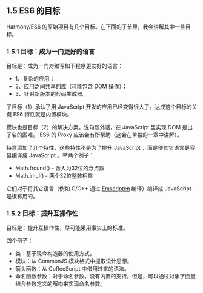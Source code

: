 ## 1.5 ES6 的目标

Harmony/ES6 的原始项目有几个目标。在下面的子节里，我会讲解其中一些目标。

### 1.5.1 目标：成为一门更好的语言

目标是：成为一门对编写如下程序更友好的语言：

* 1、复杂的应用；
* 2、应用之间共享的库（可能包含 DOM 操作）；
* 3、针对新版本的代码生成器。

子目标（1）承认了用 JavaScript 开发的应用已经变得很大了。达成这个目标的关键 ES6 特性就是内置模块。

模块也是目标（2）的解决方案。说句题外话，在 JavaScript 里实现 DOM 是出了名的困难。 ES6 的 Proxy 应该会有所帮助（这会在单独的一章中讲解）。

特意添加了几个特性，这些特性不是为了提升 JavaScript ，而是使其它语言更容易编译成 JavaScript 。举两个例子：

* Math.fround() - 舍入为32位的浮点数
* Math.imul() - 两个32位整数相乘

它们对于将其它语言（例如 C/C++ 通过 [Emscripten](https://github.com/kripken/emscripten) 编译）编译成 JavaScript 是很有用的。

### 1.5.2 目标：提升互操作性

目标是：提升互操作性，尽可能采用事实上的标准。

四个例子：

* 类：基于现今构造器的使用方式。
* 模块：从 CommonJS 模块格式中提取设计思想。
* 箭头函数：从 CoffeeScript 中借用过来的语法。
* 命名函数参数：对于命名参数，没有内置的支持。但是，可以通过对象字面量结合参数定义的解构来实现命名参数。
